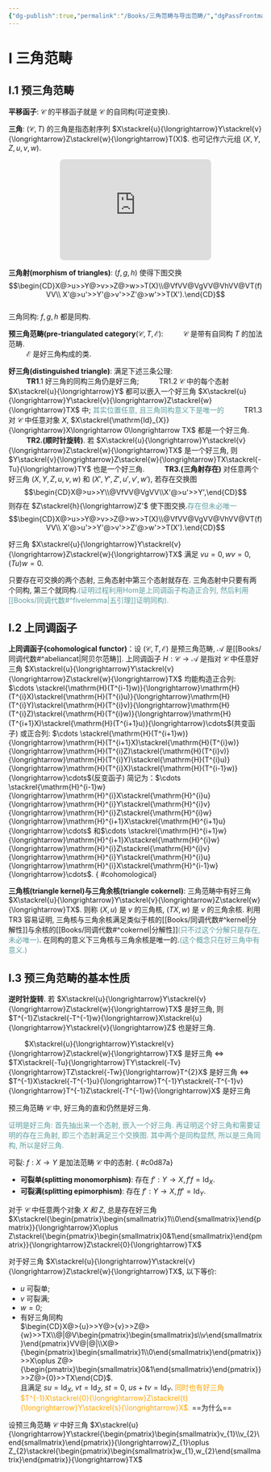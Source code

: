 ```yaml
---
{"dg-publish":true,"permalink":"/Books/三角范畴与导出范畴/","dgPassFrontmatter":true,"created":"2024-06-27T12:22:48.927+08:00","updated":"2024-07-02T17:36:09.876+08:00"}
---
```


# Ⅰ 三角范畴

## Ⅰ.1 预三角范畴

**平移函子**: $\mathcal{C}$ 的平移函子就是 $\mathcal{C}$ 的自同构(可逆变换). 

**三角**: $(\mathcal{C},T)$ 的三角是指态射序列 $X\stackrel{u}{\longrightarrow}Y\stackrel{v}{\longrightarrow}Z\stackrel{w}{\longrightarrow}T(X)$. 也可记作六元组 $(X,Y,Z,u,v,w)$.
<center><iframe class="quiver-embed" src="https://q.uiver.app/#q=WzAsMyxbMSwwLCJaIl0sWzAsMSwiWCJdLFsyLDEsIlkiXSxbMCwxLCJ3IiwyLHsic3R5bGUiOnsiYm9keSI6eyJuYW1lIjoic3F1aWdnbHkifX19XSxbMSwyLCJ1IiwyXSxbMiwwLCJ2IiwyXV0=&embed" width="300" height="200" style="border-radius: 8px; border: none;"></iframe></center>

**三角射(morphism of triangles)**: $(f,g,h)$ 使得下图交换 
$$\begin{CD}X@>u>>Y@>v>>Z@>w>>T(X)\\@VfVV@VgVV@VhVV@VT(f)VV\\ X'@>u'>>Y'@>v'>>Z'@>w'>>T(X').\end{CD}$$   
	三角同构:  $f,g,h$ 都是同构. 

**预三角范畴(pre-triangulated category**$(\mathcal{C},T,\mathcal{E})$: 
  $\qquad$  $\mathcal{C}$ 是带有自同构 $T$ 的加法范畴.    
 $\qquad$  $\mathcal{E}$ 是好三角构成的类.

**好三角(distinguished triangle)**: 满足下述三条公理:    
$\qquad$ **TR1**.1  好三角的同构三角仍是好三角; 
$\qquad$ TR1.2  $\mathcal{C}$ 中的每个态射 $X\stackrel{u}{\longrightarrow}Y$ 都可以嵌入一个好三角 $X\stackrel{u}{\longrightarrow}Y\stackrel{v}{\longrightarrow}Z\stackrel{w}{\longrightarrow}TX$ 中; <font color=CadetBlue>其实位置任意, 且三角同构意义下是唯一的</font>
$\qquad$ TR1.3 对 $\mathcal{C}$ 中任意对象 $X$, $X\stackrel{\mathrm{Id}_{X}}{\longrightarrow}X\longrightarrow 0\longrightarrow TX$ 都是一个好三角.       
$\qquad$ **TR2.(顺时针旋转)**. 若 $X\stackrel{u}{\longrightarrow}Y\stackrel{v}{\longrightarrow}Z\stackrel{w}{\longrightarrow}TX$ 是一个好三角, 则 $Y\stackrel{v}{\longrightarrow}Z\stackrel{w}{\longrightarrow}TX\stackrel{-Tu}{\longrightarrow}TY$ 也是一个好三角.
$\qquad$ **TR3.(三角射存在)** 对任意两个好三角 $(X,Y,Z,u,v,w)$ 和 $(X',Y',Z',u',v',w')$, 若存在交换图 
$$\begin{CD}X@>u>>Y\\@VfVV@VgVV\\X'@>u'>>Y',\end{CD}$$ 
则存在 $Z\stackrel{h}{\longrightarrow}Z'$ 使下图交换.<font color=CadetBlue>存在但未必唯一</font>
$$\begin{CD}X@>u>>Y@>v>>Z@>w>>T(X)\\@VfVV@VgVV@VhVV@VT(f)VV\\ X'@>u'>>Y'@>v'>>Z'@>w'>>T(X').\end{CD}$$

好三角 $X\stackrel{u}{\longrightarrow}Y\stackrel{v}{\longrightarrow}Z\stackrel{w}{\longrightarrow}TX$ 满足 $vu=0,wv=0,(Tu)w=0$.

只要存在可交换的两个态射, 三角态射中第三个态射就存在. 三角态射中只要有两个同构, 第三个就同构.<font color=CadetBlue>(证明过程利用Hom是上同调函子构造正合列, 然后利用[[Books/同调代数#^fivelemma\|五引理]]证明同构).</font> 

## Ⅰ.2 上同调函子

**上同调函子(cohomological functor)**：设 $(\mathcal{C},T,\mathcal{E})$ 是预三角范畴,  $\mathcal{A}$ 是[[Books/同调代数#^abeliancat\|阿贝尔范畴]]. 上同调函子 $H:\mathcal{C}\rightarrow\mathcal{A}$ 是指对 $\mathcal{C}$ 中任意好三角 $X\stackrel{u}{\longrightarrow}Y\stackrel{v}{\longrightarrow}Z\stackrel{w}{\longrightarrow}TX$ 均能构造正合列:
$\cdots \stackrel{\mathrm{H}(T^{i-1}w)}{\longrightarrow}\mathrm{H}(T^{i}X)\stackrel{\mathrm{H}(T^{i}u)}{\longrightarrow}\mathrm{H}(T^{i}Y)\stackrel{\mathrm{H}(T^{i}v)}{\longrightarrow}\mathrm{H}(T^{i}Z)\stackrel{\mathrm{H}(T^{i}w)}{\longrightarrow}\mathrm{H}(T^{i+1}X)\stackrel{\mathrm{H}(T^{i+1}u)}{\longrightarrow}\cdots$(共变函子) 
或正合列:
$\cdots \stackrel{\mathrm{H}(T^{i+1}w)}{\longrightarrow}\mathrm{H}(T^{i+1}X)\stackrel{\mathrm{H}(T^{i}w)}{\longrightarrow}\mathrm{H}(T^{i}Z)\stackrel{\mathrm{H}(T^{i}v)}{\longrightarrow}\mathrm{H}(T^{i}Y)\stackrel{\mathrm{H}(T^{i}u)}{\longrightarrow}\mathrm{H}(T^{i}X)\stackrel{\mathrm{H}(T^{i-1}w)}{\longrightarrow}\cdots$(反变函子) 
简记为：$\cdots \stackrel{\mathrm{H}^{i-1}w}{\longrightarrow}\mathrm{H}^{i}X\stackrel{\mathrm{H}^{i}u}{\longrightarrow}\mathrm{H}^{i}Y\stackrel{\mathrm{H}^{i}v}{\longrightarrow}\mathrm{H}^{i}Z\stackrel{\mathrm{H}^{i}w}{\longrightarrow}\mathrm{H}^{i+1}X\stackrel{\mathrm{H}^{i+1}u}{\longrightarrow}\cdots$
和$\cdots \stackrel{\mathrm{H}^{i+1}w}{\longrightarrow}\mathrm{H}^{i+1}X\stackrel{\mathrm{H}^{i}w}{\longrightarrow}\mathrm{H}^{i}Z\stackrel{\mathrm{H}^{i}v}{\longrightarrow}\mathrm{H}^{i}Y\stackrel{\mathrm{H}^{i}u}{\longrightarrow}\mathrm{H}^{i}X\stackrel{\mathrm{H}^{i-1}w}{\longrightarrow}\cdots$.
{ #cohomological}


**三角核(triangle kernel)与三角余核(triangle cokernel)**: 三角范畴中有好三角 $X\stackrel{u}{\longrightarrow}Y\stackrel{v}{\longrightarrow}Z\stackrel{w}{\longrightarrow}TX$. 则称 $(X,u)$ 是 $v$ 的三角核, $(TX,w)$ 是 $v$ 的三角余核. 利用 TR3 容易证明, 三角核与三角余核满足类似于核的[[Books/同调代数#^kernel\|分解性]]与余核的[[Books/同调代数#^cokernel\|分解性]]<font color=CadetBlue>(只不过这个分解只是存在, 未必唯一)</font>. 在同构的意义下三角核与三角余核是唯一的.<font color=CadetBlue>(这个概念只在好三角中有意义.)</font>

## Ⅰ.3 预三角范畴的基本性质

**逆时针旋转**. 若 $X\stackrel{u}{\longrightarrow}Y\stackrel{v}{\longrightarrow}Z\stackrel{w}{\longrightarrow}TX$ 是好三角, 则  $T^{-1}Z\stackrel{-T^{-1}w}{\longrightarrow}X\stackrel{u}{\longrightarrow}Y\stackrel{v}{\longrightarrow}Z$ 也是好三角.

$\qquad$$X\stackrel{u}{\longrightarrow}Y\stackrel{v}{\longrightarrow}Z\stackrel{w}{\longrightarrow}TX$ 是好三角
 $\Leftrightarrow$   $TX\stackrel{-Tu}{\longrightarrow}TY\stackrel{-Tv}{\longrightarrow}TZ\stackrel{-Tw}{\longrightarrow}T^{2}X$ 是好三角
 $\Leftrightarrow$   $T^{-1}X\stackrel{-T^{-1}u}{\longrightarrow}T^{-1}Y\stackrel{-T^{-1}v}{\longrightarrow}T^{-1}Z\stackrel{-T^{-1}w}{\longrightarrow}X$ 是好三角

预三角范畴 $\mathcal{C}$ 中, 好三角的直和仍然是好三角.

<font color=CadetBlue>证明是好三角: 首先抽出来一个态射, 嵌入一个好三角. 再证明这个好三角和需要证明的存在三角射, 即三个态射满足三个交换图. 其中两个是同构显然, 所以是三角同构, 所以是好三角.</font>

可裂:  $f:X\longrightarrow Y$ 是加法范畴 $\mathcal{C}$ 中的态射.
{ #c0d87a}

+ **可裂单(splitting monomorphism)**: 存在 $f':Y \longrightarrow X, f'f=\mathrm{Id}_{X}$.
+ **可裂满(splitting epimorphism)**: 存在 $f':Y \longrightarrow X, ff'=\mathrm{Id}_{Y}$.

对于 $\mathcal{C}$ 中任意两个对象  $X\ 和\ Z$, 总是存在好三角 $X\stackrel{\begin{pmatrix}\begin{smallmatrix}1\\0\end{smallmatrix}\end{pmatrix}}{\longrightarrow}X\oplus Z\stackrel{\begin{pmatrix}\begin{smallmatrix}0&1\end{smallmatrix}\end{pmatrix}}{\longrightarrow}Z\stackrel{0}{\longrightarrow}TX$ 

对于好三角 $X\stackrel{u}{\longrightarrow}Y\stackrel{v}{\longrightarrow}Z\stackrel{w}{\longrightarrow}TX$, 以下等价:
+  $u$ 可裂单;
+  $v$ 可裂满;
+  $w=0$;
+ 有好三角同构<br /> $\begin{CD}X@>{u}>>Y@>{v}>>Z@>{w}>>TX\\@|@V\begin{pmatrix}\begin{smallmatrix}s\\v\end{smallmatrix}\end{pmatrix}VV@|@|\\X@>{\begin{pmatrix}\begin{smallmatrix}1\\0\end{smallmatrix}\end{pmatrix}}>>X\oplus Z@>{\begin{pmatrix}\begin{smallmatrix}0&1\end{smallmatrix}\end{pmatrix}}>>Z@>{0}>>TX\end{CD}$. <br />且满足 $su=\mathrm{Id}_{X},\ vt=\mathrm{Id}_{Z},\ st=0,\ us+tv=\mathrm{Id}_{Y}$. <font color=orange>同时也有好三角 $T^{-1}X\stackrel{0}{\longrightarrow}Z\stackrel{t}{\longrightarrow}Y\stackrel{s}{\longrightarrow}X$. </font>==为什么==

设预三角范畴 $\mathcal{C}$ 中好三角 $X\stackrel{u}{\longrightarrow}Y\stackrel{\begin{pmatrix}\begin{smallmatrix}v_{1}\\v_{2}\end{smallmatrix}\end{pmatrix}}{\longrightarrow}Z_{1}\oplus Z_{2}\stackrel{\begin{pmatrix}\begin{smallmatrix}w_{1},w_{2}\end{smallmatrix}\end{pmatrix}}{\longrightarrow}TX$ 
